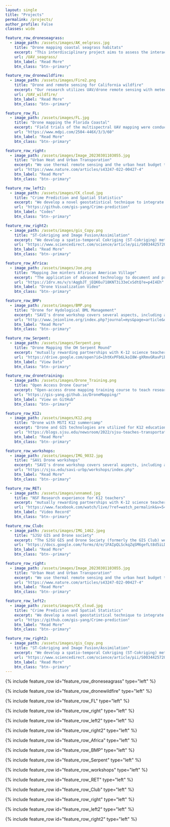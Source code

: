 ```yaml
---
layout: single
title: "Projects"
permalink: /projects/
author_profile: False
classes: wide

feature_row_droneseagrass:
  - image_path: /assets/images/AK_eelgrass.jpg
    title: "Drone mapping coastal seagrass habitats"
    excerpt: "This interdisciplinary project aims to assess the interactions of three major stressors to coastal ecosystems (climate warming, altered biodiversity, and disease) on the local and regional health of seagrass integrate ecological, microbiological, computational, geospatial analysis, and UAV remote sensing."
    url: /UAV_seagrass/
    btn_label: "Read More"
    btn_class: "btn--primary"

feature_row_dronewildfire:
  - image_path: /assets/images/Fire2.png
    title: "Drone and remote sensing for California wildfire"
    excerpt: "Our research utilizes UAV/drone remote sensing with meteorology instruments to investigate wildfire and burn events. Drones provide a cost-effective and temporally flexible approach, especially in low-latitude mapping, for capturing and monitoring fire events. Moreover, once implemented, drone mapping systems offer a convenient and cost-effective solution for repeatedly mapping and monitoring post-burn effects resulting from wildfires."
    url: /UAV_wildfire/
    btn_label: "Read More"
    btn_class: "btn--primary"

feature_row_FL:
  - image_path: /assets/images/FL.jpg
    title: "Drone mapping the Florida Coastal"
    excerpt: "Field trials of the multispectral UAV mapping were conducted over the Indian River Lagoon along the central Atlantic coast of Florida with Ground Control Points (GCPs), allowing for comparison to geo-referenced satellite and aerial imagery. Multi-spectral satellite imagery (Sentinel-2) was also obtained for the same region to map land cover. NDVI and object-oriented classification methods were employed to compare the mapping capabilities of UAVs and satellites."
    url: "https://www.mdpi.com/2504-446X/3/3/60"
    btn_label: "Read More"
    btn_class: "btn--primary"

feature_row_right:
  - image_path: /assets/images/Image_20230301103055.jpg
    title: "Urban Heat and Urban Transporation"
    excerpt: "We use thermal remote sensing and the urban heat budget to isolate and quantify the transportation impact on urban heat and climate change."
    url: "https://www.nature.com/articles/s43247-022-00427-4"
    btn_label: "Read More"
    btn_class: "btn--primary"

feature_row_left2:
  - image_path: /assets/images/CK_cloud.jpg
    title: "Crime Prediction and Spatial Statistics"
    excerpt: "We develop a novel geostatistical technique to integrate historical crime data and urban transitional zones identified from the VIIRS nightlight imagery for more accurate crime prediction."
    url: "https://github.com/gis-yang/Crime-prediction"
    btn_label: "Codes"
    btn_class: "btn--primary"

feature_row_right2:
  - image_path: /assets/images/gis_Copy.png
    title: "ST-Cokriging and Image Fusion/Assimilation"
    excerpt: "We develop a spatio-temporal Cokriging (ST-Cokriging) method for assimilating multi-sensor remote sensing data that optimally determines parameters by accounting for spatio-temporal covariance. This method yields more reliable assimilation results than previous methods, effectively filling data gaps while providing quantitative uncertainty estimates."
    url: "https://www.sciencedirect.com/science/article/pii/S0034425720305630?via%3Dihub"
    btn_label: "Read More"
    btn_class: "btn--primary"

feature_row_Africa:
  - image_path: /assets/images/Joe.png
    title: "Mapping Joe minters Afirican American Village"
    excerpt: "The application of advanced technology to document and preserve an art installation demonstrated through the mapping and digital documentation of artist Joe Minter work. Minter, a found-object artist in Birmingham, has constructed a collection entitled African Village in America around his home in Birmingham, Alabama, which narrates his life story and cultural movement. Previously, visitors were required to view the monumental environment in person, but the digital rendering will make it accessible to a wider audience"
    url: "https://1drv.ms/v/s!AqgbJT_jEQK6u718KNT3i33eCxSdtQ?e=p4I4Eh"
    btn_label: "Drone Visualization Video"
    btn_class: "btn--primary"

feature_row_BMP:
  - image_path: /assets/images/BMP.png
    title: "Drone for Hydological BML Management"
    excerpt: "SAVI's drone workshop covers several aspects, including assessing participants and providing training in drone operations, preparing, planning, and realizing flights, discussing airspace regulations, processing and analyzing imagery, and managing data. Trainees are assigned self-study tutorials to promote continued learning for drone mapping. The training program consists of five sections that are implemented in the field and a post-training self-study guide to prepare participants for the FAA Part 107 examination. (Free for SJSU students)"
    url: "http://www.jeionline.org/index.php?journal=mys&page=article&op=view&path%5B%5D=202000433"
    btn_label: "Read More"
    btn_class: "btn--primary"

feature_row_Serpent:
  - image_path: /assets/images/Serpent.png
    title: "Drone Mapping the OH Serpent Mound"
    excerpt: "mutually rewarding partnerships with K-12 science teachers, transferring their experience in cutting-edge research to classroom content with broader impacts. I collaborate with teachers during fieldwork activities and assist in developing science lessons that utilize fieldwork data and drone mapping principles to promote inquiry-based learning with students."
    url: "https://drive.google.com/open?id=1htKxPFb6LkoI8W-gXRmvGRavPibIApvq&authuser=bo.yang02%40sjsu.edu&usp=drive_fs"
    btn_label: "View Data"
    btn_class: "btn--primary"

feature_row_dronetraining:
  - image_path: /assets/images/Drone_Training.png
    title: "Open Access Drone Course"
    excerpt: "Open-access drone mapping training course to teach research partners and broader communities how to collect remote sensing data. This training course covers various topics such as flying drones, mapping principles, safety guidelines, preflight planning, FAA Part 107 examination, drone image stitching software, geographical fieldwork principles, and GIS-based drone image analysis. "
    url: "https://gis-yang.github.io/DroneMapping/"
    btn_label: "View on GitHub"
    btn_class: "btn--primary"

feature_row_K12:
  - image_path: /assets/images/K12.png
    title: "Drone with MSTI K12 summercamp"
    excerpt: "Drone and GIS technologies are utilized for K12 education in the Mineta Summer Transportation Institute (MSTI). The MSTI offers students the opportunity to earn three transferable college credits in environmental studies from SJSU upon completion of all course requirements and a final exam. As part of the program, Dr. Bo Yang instructs local high school students on drones and aerial mapping."
    url: "https://blogs.sjsu.edu/newsroom/2022/sjsu-teaches-transportation-impact-and-innovations-to-high-school-students/"
    btn_label: "Read More"
    btn_class: "btn--primary"

feature_row_workshops:
  - image_path: /assets/images/IMG_9032.jpg
    title: "SAVi Drone workshops"
    excerpt: "SAVI's drone workshop covers several aspects, including assessing participants and providing training in drone operations, preparing, planning, and realizing flights, discussing airspace regulations, processing and analyzing imagery, and managing data. Trainees are assigned self-study tutorials to promote continued learning for drone mapping. The training program consists of five sections that are implemented in the field and a post-training self-study guide to prepare participants for the FAA Part 107 examination. (Free for SJSU students)"
    url: "https://sjsu.edu/savi-urbp/workshops/index.php"
    btn_label: "Read More"
    btn_class: "btn--primary"

feature_row_RET:
  - image_path: /assets/images/unnamed.jpg
    title: "NSF Research experience for K12 teachers"
    excerpt: "mutually rewarding partnerships with K-12 science teachers, transferring their experience in cutting-edge research to classroom content with broader impacts. I collaborate with teachers during fieldwork activities and assist in developing science lessons that utilize fieldwork data and drone mapping principles to promote inquiry-based learning with students."
    url: "https://www.facebook.com/watch/live/?ref=watch_permalink&v=544403550277383"
    btn_label: "Video Record"
    btn_class: "btn--primary"

feature_row_Club:
  - image_path: /assets/images/IMG_1462.jpeg
    title: "SJSU GIS and Drone society"
    excerpt: "The SJSU GIS and Drone Society (formerly the GIS Club) welcomes individuals from all majors. The society comprises people with a shared interest in staying abreast of the latest developments in geography, from gaining a deeper understanding of GIS to exploring the potential of drones. Throughout the semester, we organize various activities, including touring San Jose as a group, participating in study sessions to support each other, and engaging in fun activities."
    url: "https://docs.google.com/forms/d/e/1FAIpQLSckqZqSM6gefLt8d5iLDeQKq03pmbF2PAB6B1HSBe08jmObXg/viewform"
    btn_label: "Read More"
    btn_class: "btn--primary"

feature_row_right:
  - image_path: /assets/images/Image_20230301103055.jpg
    title: "Urban Heat and Urban Transporation"
    excerpt: "We use thermal remote sensing and the urban heat budget to isolate and quantify the transportation impact on urban heat and climate change."
    url: "https://www.nature.com/articles/s43247-022-00427-4"
    btn_label: "Read More"
    btn_class: "btn--primary"

feature_row_left2:
  - image_path: /assets/images/CK_cloud.jpg
    title: "Crime Prediction and Spatial Statistics"
    excerpt: "We develop a novel geostatistical technique to integrate historical crime data and urban transitional zones identified from the VIIRS nightlight imagery for more accurate crime prediction."
    url: "https://github.com/gis-yang/Crime-prediction"
    btn_label: "Read More"
    btn_class: "btn--primary"

feature_row_right2:
  - image_path: /assets/images/gis_Copy.png
    title: "ST-Cokriging and Image Fusion/Assimilation"
    excerpt: "We develop a spatio-temporal Cokriging (ST-Cokriging) method for assimilating multi-sensor remote sensing data that optimally determines parameters by accounting for spatio-temporal covariance. This method yields more reliable assimilation results than previous methods, effectively filling data gaps while providing quantitative uncertainty estimates."
    url: "https://www.sciencedirect.com/science/article/pii/S0034425720305630?via%3Dihub"
    btn_label: "Read More"
    btn_class: "btn--primary"
---
```


{% include feature_row id="feature_row_droneseagrass" type="left" %}

{% include feature_row id="feature_row_dronewildfire" type="left" %}

{% include feature_row id="feature_row_FL" type="left" %}

{% include feature_row id="feature_row_right" type="left" %}

{% include feature_row id="feature_row_left2" type="left" %}

{% include feature_row id="feature_row_right2" type="left" %}

{% include feature_row id="feature_row_Africa" type="left" %}

{% include feature_row id="feature_row_BMP" type="left" %}

{% include feature_row id="feature_row_Serpent" type="left" %}

{% include feature_row id="feature_row_workshops" type="left" %}

{% include feature_row id="feature_row_RET" type="left" %}

{% include feature_row id="feature_row_Club" type="left" %}

{% include feature_row id="feature_row_right" type="left" %}

{% include feature_row id="feature_row_left2" type="left" %}

{% include feature_row id="feature_row_right2" type="left" %}





